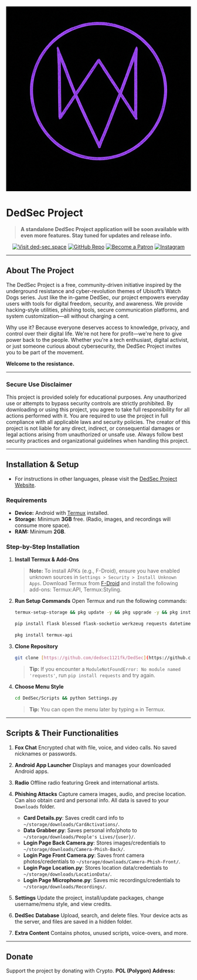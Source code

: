 ![Custom Purple Fox Logo](https://github.com/dedsec1121fk/DedSec/blob/f5fabcbd129e7cc233a728f78299a4db5abd00fb/Extra%20Content/Images/Custom%20Purple%20Fox%20Logo.png?raw=true)

# DedSec Project

> **A standalone DedSec Project application will be soon available with even more features. Stay tuned for updates and release info.**

<div align="center">

[![Visit ded-sec.space](https://img.shields.io/badge/🌐%20Website-ded--sec.space-007EC6?style=for-the-badge)](https://www.ded-sec.space)
<a href="https://github.com/dedsec1121fk/DedSec" target="_blank"><img alt="GitHub Repo" src="https://img.shields.io/badge/GitHub-View%20on%20GitHub-blue?logo=github"/></a>
<a href="https://www.patreon.com/c/dedsec1121fk/membership?redirect=true" target="_blank"><img alt="Become a Patron" src="https://img.shields.io/badge/Patreon-Become%20a%20Patron-orange?logo=patreon"/></a>
<a href="https://www.instagram.com/username112104?igsh=MnR2eTdxaTN5ZHZi" target="_blank"><img alt="Instagram" src="https://img.shields.io/badge/Instagram-Follow%20Me-purple?logo=instagram"/></a>

</div>

---

## About The Project

The DedSec Project is a free, community-driven initiative inspired by the underground resistance and cyber-revolution themes of Ubisoft’s Watch Dogs series. Just like the in-game DedSec, our project empowers everyday users with tools for digital freedom, security, and awareness. We provide hacking-style utilities, phishing tools, secure communication platforms, and system customization—all without charging a cent.

Why use it? Because everyone deserves access to knowledge, privacy, and control over their digital life. We're not here for profit—we're here to give power back to the people. Whether you're a tech enthusiast, digital activist, or just someone curious about cybersecurity, the DedSec Project invites you to be part of the movement.

**Welcome to the resistance.**

---

### **Secure Use Disclaimer**
This project is provided solely for educational purposes. Any unauthorized use or attempts to bypass security controls are strictly prohibited. By downloading or using this project, you agree to take full responsibility for all actions performed with it. You are required to use the project in full compliance with all applicable laws and security policies. The creator of this project is not liable for any direct, indirect, or consequential damages or legal actions arising from unauthorized or unsafe use. Always follow best security practices and organizational guidelines when handling this project.

---

## Installation & Setup

- For instructions in other languages, please visit the [DedSec Project Website](https://www.ded-sec.space).

### Requirements
* **Device:** Android with [Termux](https://f-droid.org/) installed.
* **Storage:** Minimum **3GB** free. (Radio, images, and recordings will consume more space).
* **RAM:** Minimum **2GB**.

### Step-by-Step Installation

1.  **Install Termux & Add-Ons**
    > **Note:** To install APKs (e.g., F-Droid), ensure you have enabled unknown sources in `Settings > Security > Install Unknown Apps`. Download Termux from [F-Droid](https://f-droid.org/) and install the following add-ons: Termux:API, Termux:Styling.

2.  **Run Setup Commands**
    Open Termux and run the following commands:
    ```bash
    termux-setup-storage && pkg update -y && pkg upgrade -y && pkg install python git fzf nodejs openssh nano jq wget unzip curl proot openssl aapt rust cloudflared
    ```
   
   
    ```bash
    pip install flask blessed flask-socketio werkzeug requests datetime geopy pydub pycryptodome mutagen rust cryptography phonenumbers pycountry
    ```
   
   
    ```bash
    pkg install termux-api
    ```
   
   

3.  **Clone Repository**
    ```bash
    git clone [https://github.com/dedsec1121fk/DedSec](https://github.com/dedsec1121fk/DedSec)
    ```
   
   
    > **Tip:** If you encounter a `ModuleNotFoundError: No module named 'requests'`, run `pip install requests` and try again.

4.  **Choose Menu Style**
    ```bash
    cd DedSec/Scripts && python Settings.py
    ```
   
   
    > **Tip:** You can open the menu later by typing `m` in Termux.

---

## Scripts & Their Functionalities

1.  **Fox Chat**
    Encrypted chat with file, voice, and video calls. No saved nicknames or passwords.

2.  **Android App Launcher**
    Displays and manages your downloaded Android apps.

3.  **Radio**
    Offline radio featuring Greek and international artists.

4.  **Phishing Attacks**
    Capture camera images, audio, and precise location. Can also obtain card and personal info. All data is saved to your `Downloads` folder.
    * **Card Details.py**: Saves credit card info to `~/storage/downloads/CardActivations/`.
    * **Data Grabber.py**: Saves personal info/photo to `~/storage/downloads/People's Lives/{user}/`.
    * **Login Page Back Camera.py**: Stores images/credentials to `~/storage/downloads/Camera-Phish-Back/`.
    * **Login Page Front Camera.py**: Saves front camera photos/credentials to `~/storage/downloads/Camera-Phish-Front/`.
    * **Login Page Location.py**: Stores location data/credentials to `~/storage/downloads/LocationData/`.
    * **Login Page Microphone.py**: Saves mic recordings/credentials to `~/storage/downloads/Recordings/`.

5.  **Settings**
    Update the project, install/update packages, change username/menu style, and view credits.

6.  **DedSec Database**
    Upload, search, and delete files. Your device acts as the server, and files are saved in a hidden folder.

7.  **Extra Content**
    Contains photos, unused scripts, voice-overs, and more.

---

## Donate

Support the project by donating with Crypto.
**POL (Polygon) Address:**